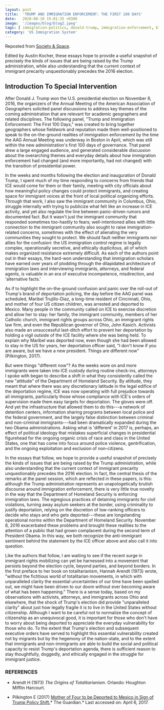 ```yaml
---
layout: post
title:  'TRUMP AND IMMIGRATION ENFORCEMENT: THE FIRST 100 DAYS'
date:   2020-08-10 15:01:35 +0300
image:  '/images/blog/blog2.jpeg' 
tags: [ immigration-politics, donald-trump, immigration-enforcement, blog]
category: 'US Immigration System'
---
```

Reposted from [Society & Space](https://www.societyandspace.org/forums/trump-and-immigration-enforcement-the-first-100-days).

Edited by Austin Kocher, these essays hope to provide a useful snapshot of precisely the kinds of issues that are being raised by the Trump administration, while also understanding that the current context of immigrant precarity unquestionably precedes the 2016 election.

Introduction To Special Intervention
------------------------------------

After Donald J. Trump won the U.S. presidential election on November 8, 2016, the organizers of the Annual Meeting of the American Association of Geographers solicited panel discussions to address key themes of the coming administration that are relevant for academic geographers and related disciplines. The following panel, "Trump and Immigration Enforcement: The First 100 Days," was created to bring together geographers whose fieldwork and reputation made them well-positioned to speak to the on-the-ground realities of immigration enforcement by the time the AAG Annual Meeting was underway in Boston in April, which was still within the new administration's first 100 days of governance. That panel drew a large engaged audience, and generated considerable discussion about the overarching themes and everyday details about how immigration enforcement had changed (and more importantly, had not changed) with the transition of presidential power.

In the weeks and months following the election and inauguration of Donald Trump, I spent much of my time responding to concerns from friends that ICE would come for them or their family, meeting with city officials about how meaningful policy changes could protect immigrants, and creating space for immigrant voices at the front of local political organizing efforts. Through that work, I also saw the immigrant community in Columbus, Ohio, struggle internally with trying to publicize what felt like an increase in ICE activity, and yet also regulate the line between panic-driven rumors and documented fact. But it wasn't just the immigrant community that responded sometimes too-hastily to fears; well-intentioned allies with little connection to the immigrant community also sought to raise immigration-related concerns, sometimes with the effect of alienating the very communities they sought to protect. We should fault neither immigrants nor allies for the confusion: the US immigration control regime is legally complex, operationally secretive, and ethically duplicitous, all of which makes organized resistance extremely difficult. As each of the authors point out in their essays, the hard-won understanding that immigration scholars have earned over years of plodding through the dilapidated architecture of immigration laws and interviewing immigrants, attorneys, and federal agents, is valuable in an era of executive incompetence, misdirection, and 'alternative facts.'

As if to highlight the on-the-ground confusion and panic over the roll-out of Trump's brand of deportation policing, the day before the AAG panel was scheduled, Maribel Trujillo-Diaz, a long-time resident of Cincinnati, Ohio, and mother of four US citizen children, was arrested and deported to Mexico. Many people in the community called on ICE to exercise discretion and allow her to stay: her family, the immigrant community, members of her Catholic church, immigrant rights groups across Ohio, an immigrant rights law firm, and even the Republican governor of Ohio, John Kasich. Activists also made an unsuccessful last-ditch effort to prevent her deportation by holding a vigil outside of the ICE facility where she was being held. To explain why Maribel was deported now, even though she had been allowed to stay in the US for years, her deportation officer said, "I don't know if you are aware, but we have a new president. Things are different now" (Pilkington, 2017).

But were things "different now"? As the weeks wore on and more immigrants were taken into ICE custody during routine check-ins, attorneys I spoke with began to describe a shift in what they consistently called the new "attitude" of the Department of Homeland Security. By attitude, they meant that where there was any discretionary latitude in the legal edifice of the deportation regime, ICE was now operating with full prejudice towards all immigrants, particularly those whose compliance with ICE's orders of supervision made them easy targets for deportation. The gloves were off. And yet the infrastructure that allowed them to do this---a network of detention centers, information sharing programs between local police and the federal government, and the largely false distinction between criminal and non-criminal immigrants---had been dramatically expanded during the two Obama administrations. Asking what is 'different' in 2017 is, perhaps, an effect of political ideology that mistakes superficial changes in presidential figurehead for the ongoing organic crisis of race and class in the United States, one that has come into focus around police violence, gentrification, and the ongoing exploitation and exclusion of non-citizens.

In the essays that follow, we hope to provide a useful snapshot of precisely the kinds of issues that are being raised by the Trump administration, while also understanding that the current context of immigrant precarity unquestionably precedes the 2016 election. In fact, the central thesis of the remarks at the panel session, which are reflected in these papers, is this: although the Trump administration represents an unapologetically brutish discourse around immigration enforcement, there is very little true novelty in the way that the Department of Homeland Security is enforcing immigration laws. The egregious practices of detaining immigrants for civil violations, turning away asylum seekers at the border, using criminality to justify deportation, relying on the discretion of low-ranking officers to decide who stays and who gets deported---these are longstanding operational norms within the Department of Homeland Security. November 8, 2016 exacerbated these problems and brought these realities to the attention of a public that had grown complacent during the second term of President Obama. In this way, we both recognize the anti-immigrant sentiment behind the statement by the ICE officer above and also call it into question.

Like the authors that follow, I am waiting to see if the recent surge in immigrant rights mobilizing can yet be harnessed into a movement that persists beyond the election cycle, beyond parties, and beyond borders. In the first preface to her book on totalitarianism, Hannah Arendt (1973) wrote, "without the fictitious world of totalitarian movements, in which with unparalleled clarity the essential uncertainties of our time have been spelled out, we might have been driven to our doom without ever becoming aware of what has been happening." There is a sense today, based on my observations with activists, attorneys, and immigrants across Ohio and elsewhere, that the shock of Trump's election did provide "unparalleled clarity" about just how legally fragile it is to live in the United States without citizenship. Although I want to be careful not to normalize the concept of citizenship as an unequivocal good, it is important for those who don't have to worry about being deported to appreciate the everyday vulnerability for those who do. To the extent that Trump's election and subsequent executive orders have served to highlight this essential vulnerability created not by migrants but by the hegemony of the nation-state, and to the extent that immigrants and non-immigrants are able to build the social and political capacity to resist Trump's deportation agenda, there is sufficient reason to stay thoughtfully, doggedly, and ethically engaged in the struggle for immigrant justice.

### REFERENCES

-   Arendt H (1973) *The Origins of Totalitarianism*. Orlando: Houghton Mifflin Harcourt.

-   Pilkington E (2017) [Mother of Four to be Deported to Mexico in Sign of Trump Policy Shift.](https://www.theguardian.com/us-news/2017/apr/06/ice-immigration-maribel-trujillo-deportation-mexico)* The Guardian.* Last accessed on: April 6, 2017.